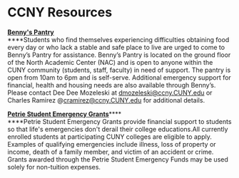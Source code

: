 # CCNY Resources

****[**Benny's Pantry**](https://www.ccny.cuny.edu/bennysfoodpantry)****\
****Students who find themselves experiencing difficulties obtaining food every day or who lack a stable and safe place to live are urged to come to Benny’s Pantry for assistance. Benny’s Pantry is located on the ground floor of the North Academic Center (NAC) and is open to anyone within the CUNY community (students, staff, faculty) in need of support. The pantry is open from 10am to 6pm and is self-serve. Additional emergency support for financial, health and housing needs are also available through Benny’s. Please contact Dee Dee Mozeleski at dmozeleski@ccny.CUNY.edu or Charles Ramirez @cramirez@ccny.CUNY.edu for additional details.

[**Petrie Student Emergency Grants**](https://petriestudentemergency.formstack.com/forms/petrie\_student\_emergency\_grants)****\
****Petrie Student Emergency Grants provide financial support to students so that life's emergencies don't derail their college educations.All currently enrolled students at participating CUNY colleges are eligible to apply. Examples of qualifying emergencies include illness, loss of property or income, death of a family member, and victim of an accident or crime. Grants awarded through the Petrie Student Emergency Funds may be used solely for non-tuition expenses.

